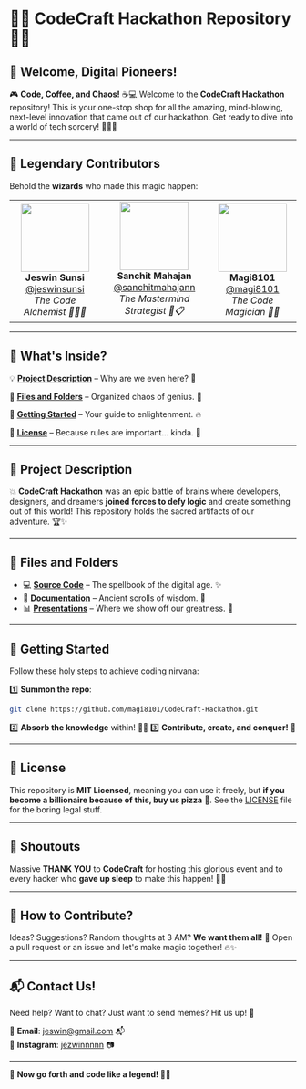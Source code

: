 # 🎉🚀 CodeCraft Hackathon Repository 🚀🎉

## 🌟 Welcome, Digital Pioneers!

🎮 **Code, Coffee, and Chaos!** ☕💻 Welcome to the **CodeCraft Hackathon** repository! This is your one-stop shop for all the amazing, mind-blowing, next-level innovation that came out of our hackathon. Get ready to dive into a world of tech sorcery! 🧙‍♂️✨

---

## 👥 Legendary Contributors
Behold the **wizards** who made this magic happen:

<p align="center">
  <table>
    <tr>
      <td align="center">
        <img src="https://avatars.githubusercontent.com/jeswinsunsi" width="120" height="120"><br>
        <b>Jeswin Sunsi</b><br>
        <a href="https://github.com/jeswinsunsi">@jeswinsunsi</a><br>
        <i>The Code Alchemist 🧙‍♂️✨</i>
      </td>
      <td align="center">
        <img src="https://avatars.githubusercontent.com/sanchitmahajann" width="120" height="120"><br>
        <b>Sanchit Mahajan</b><br>
        <a href="https://github.com/sanchitmahajann">@sanchitmahajann</a><br>
        <i>The Mastermind Strategist 🎯📋</i>
      </td>
      <td align="center">
        <img src="https://avatars.githubusercontent.com/magi8101" width="120" height="120"><br>
        <b>Magi8101</b><br>
        <a href="https://github.com/magi8101">@magi8101</a><br>
        <i>The Code Magician 🎩🔥</i>
      </td>
    </tr>
  </table>
</p>

---

## 📂 What's Inside?
💡 **[Project Description](#project-description)** – Why are we even here? 🤔

📂 **[Files and Folders](#files-and-folders)** – Organized chaos of genius. 📂

🚀 **[Getting Started](#getting-started)** – Your guide to enlightenment. 🔥

📜 **[License](#license)** – Because rules are important… kinda. 📄

---

## 🎯 Project Description
💥 **CodeCraft Hackathon** was an epic battle of brains where developers, designers, and dreamers **joined forces to defy logic** and create something out of this world! This repository holds the sacred artifacts of our adventure. 🏆✨

---

## 📁 Files and Folders

- 💻 **[Source Code](/source-code)** – The spellbook of the digital age. ✨
- 📖 **[Documentation](/documentation)** – Ancient scrolls of wisdom. 📜
- 📊 **[Presentations](/presentations)** – Where we show off our greatness. 🎥

---

## 🚀 Getting Started
Follow these holy steps to achieve coding nirvana:

1️⃣ **Summon the repo**:
   ```bash
   git clone https://github.com/magi8101/CodeCraft-Hackathon.git
   ```
2️⃣ **Absorb the knowledge** within! 🧠🔎
3️⃣ **Contribute, create, and conquer!** 🎉

---

## 📜 License
This repository is **MIT Licensed**, meaning you can use it freely, but **if you become a billionaire because of this, buy us pizza** 🍕. See the [LICENSE](LICENSE) file for the boring legal stuff.

---

## 🙌 Shoutouts
Massive **THANK YOU** to **CodeCraft** for hosting this glorious event and to every hacker who **gave up sleep** to make this happen! 🎉🔥

---

## 🤝 How to Contribute?
Ideas? Suggestions? Random thoughts at 3 AM? **We want them all!** 🚀 Open a pull request or an issue and let's make magic together! 🔥✨

---

## 📬 Contact Us!
Need help? Want to chat? Just want to send memes? Hit us up! 📩

📧 **Email**: [jeswin@gmail.com](mailto:jeswin@gmail.com) 📬  
📸 **Instagram**: [jezwinnnnn](https://www.instagram.com/jezwinnnnn) 📷

---

🎉 **Now go forth and code like a legend! 🚀🔥**
